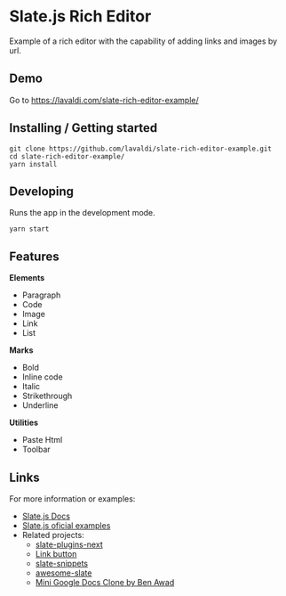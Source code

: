 # Slate.js Rich Editor

Example of a rich editor with the capability of adding links and images by url.

## Demo

Go to https://lavaldi.com/slate-rich-editor-example/

## Installing / Getting started

```shell
git clone https://github.com/lavaldi/slate-rich-editor-example.git
cd slate-rich-editor-example/
yarn install
```

## Developing

Runs the app in the development mode.

```shell
yarn start
```

## Features

**Elements**
- Paragraph
- Code
- Image
- Link
- List

**Marks**
- Bold
- Inline code
- Italic
- Strikethrough
- Underline

**Utilities**
- Paste Html
- Toolbar

## Links

For more information or examples:

- [Slate.js Docs](https://docs.slatejs.org/)
- [Slate.js oficial examples](https://www.slatejs.org/examples/richtext)
- Related projects:
  - [slate-plugins-next](https://github.com/zbeyens/slate-plugins-next)
  - [Link button](https://github.com/Matterwiki/Matterwiki/blob/refactor/packages/client/src/common/components/editor/toolbar/link-button/index.jsx#L55)
  - [slate-snippets](https://github.com/objectlegal/slate-snippets)
  - [awesome-slate](https://github.com/arahansen/awesome-slate)
  - [Mini Google Docs Clone by Ben Awad](https://www.youtube.com/playlist?list=PLN3n1USn4xllb05dQVmRbVtGP2aM4seVq)
